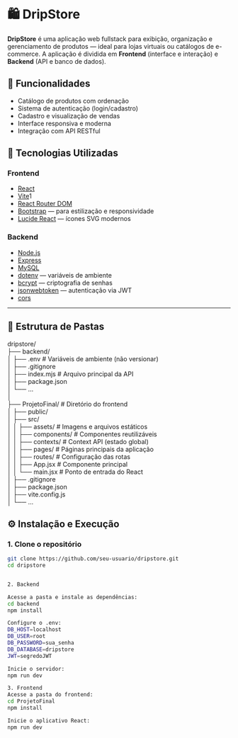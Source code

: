 # 🛍️ DripStore

**DripStore** é uma aplicação web fullstack para exibição, organização e gerenciamento de produtos — ideal para lojas virtuais ou catálogos de e-commerce. A aplicação é dividida em **Frontend** (interface e interação) e **Backend** (API e banco de dados).


## 🧩 Funcionalidades

- Catálogo de produtos com ordenação
- Sistema de autenticação (login/cadastro)
- Cadastro e visualização de vendas
- Interface responsiva e moderna
- Integração com API RESTful


## 🚀 Tecnologias Utilizadas

### Frontend
- [React](https://reactjs.org/)
- [Vite](https://vitejs.dev/)1
- [React Router DOM](https://reactrouter.com/)
- [Bootstrap](https://getbootstrap.com/) — para estilização e responsividade
- [Lucide React](https://lucide.dev/) — ícones SVG modernos

### Backend
- [Node.js](https://nodejs.org/)
- [Express](https://expressjs.com/)
- [MySQL](https://www.mysql.com/)
- [dotenv](https://www.npmjs.com/package/dotenv) — variáveis de ambiente
- [bcrypt](https://www.npmjs.com/package/bcrypt) — criptografia de senhas
- [jsonwebtoken](https://www.npmjs.com/package/jsonwebtoken) — autenticação via JWT
- [cors](https://www.npmjs.com/package/cors)

---

## 📁 Estrutura de Pastas

dripstore/ <br/>
├── backend/<br/>
│ ├── .env # Variáveis de ambiente (não versionar)<br/>
│ ├── .gitignore<br/>
│ ├── index.mjs # Arquivo principal da API<br/>
│ ├── package.json<br/>
│ └── ...<br/>
│<br/>
├── ProjetoFinal/ # Diretório do frontend<br/>
│ ├── public/<br/>
│ ├── src/<br/>
│ │ ├── assets/ # Imagens e arquivos estáticos<br/>
│ │ ├── components/ # Componentes reutilizáveis<br/>
│ │ ├── contexts/ # Context API (estado global)<br/>
│ │ ├── pages/ # Páginas principais da aplicação<br/>
│ │ ├── routes/ # Configuração das rotas<br/>
│ │ ├── App.jsx # Componente principal<br/>
│ │ └── main.jsx # Ponto de entrada do React<br/>
│ ├── .gitignore<br/>
│ ├── package.json<br/>
│ ├── vite.config.js<br/>
│ └── ...<br/>


## ⚙️ Instalação e Execução

### 1. Clone o repositório
```bash
git clone https://github.com/seu-usuario/dripstore.git
cd dripstore


2. Backend

Acesse a pasta e instale as dependências:
cd backend
npm install

Configure o .env:
DB_HOST=localhost
DB_USER=root
DB_PASSWORD=sua_senha
DB_DATABASE=dripstore
JWT=segredoJWT

Inicie o servidor:
npm run dev

3. Frontend
Acesse a pasta do frontend:
cd ProjetoFinal
npm install

Inicie o aplicativo React:
npm run dev